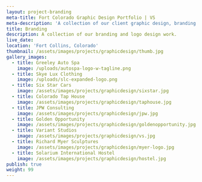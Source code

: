```yaml
---
layout: project-branding
meta-title: Fort Colorado Graphic Design Portfolio | VS
meta-description: 'A collection of our client graphic design, branding and logo work.'
title: Branding
description: A collection of our branding and logo design work.
live_date:
location: 'Fort Collins, Colorado'
thumbnail: /assets/images/projects/graphicdesign/thumb.jpg
gallery_images:
  - title: Greeley Auto Spa
    image: /uploads/autospa-logo-w-tagline.png
  - title: Skye Lux Clothing
    image: /uploads/slc-expanded-logo.png
  - title: Six Star Cars
    image: /assets/images/projects/graphicdesign/sixstar.jpg
  - title: Colorado Tap House
    image: /assets/images/projects/graphicdesign/taphouse.jpg
  - title: JPW Consulting
    image: /assets/images/projects/graphicdesign/jpw.jpg
  - title: Golden Opportunity
    image: /assets/images/projects/graphicdesign/goldenopportunity.jpg
  - title: Variant Studios
    image: /assets/images/projects/graphicdesign/vs.jpg
  - title: Richard Myer Sculptures
    image: /assets/images/projects/graphicdesign/myer-logo.jpg
  - title: Solarium International Hostel
    image: /assets/images/projects/graphicdesign/hostel.jpg
publish: true
weight: 99
---
```



